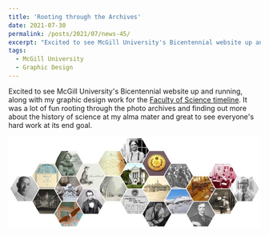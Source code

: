 ```yaml
---
title: 'Rooting through the Archives'
date: 2021-07-30
permalink: /posts/2021/07/news-45/
excerpt: "Excited to see McGill University's Bicentennial website up and running, along with my graphic design work for the <a href='https://200.mcgill.ca/faculties/faculty-of-science/' target='_blank'>Faculty of Science timeline</a>. It was a lot of fun rooting through the photo archives and finding out more about the history of science at my alma mater and great to see everyone's hard work at its end goal.<br><br><img src='/images/posts/2021_07_banner.jpg'><br><br>"
tags:
  - McGill University
  - Graphic Design
---
```


Excited to see McGill University's Bicentennial website up and running, along with my graphic design work for the [Faculty of Science timeline](https://200.mcgill.ca/faculties/faculty-of-science/). It was a lot of fun rooting through the photo archives and finding out more about the history of science at my alma mater and great to see everyone's hard work at its end goal.

![internal](/images/posts/2021_07_banner.jpg)